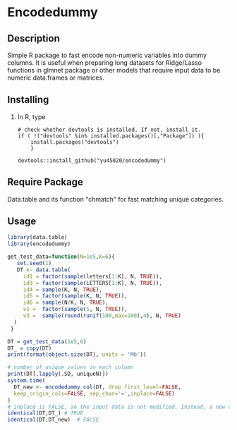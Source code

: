 # Encodedummy

## Description
Simple R package to fast encode non-numeric variables into dummy columns. It is useful when preparing long datasets for Ridge/Lasso functions in glmnet package or other models that require input data to be numeric data.frames or matrices. 

## Installing

1. In R, type 
    ```
    # check whether devtools is installed. If not, install it. 
    if ( !("devtools" %in% installed.packages()[,"Package"]) ){ 
        install.packages("devtools")
        }

    devtools::install_github("yu45020/encodedummy")
    ```

## Require Package
Data.table and its function "chmatch" for fast matching unique categories.


## Usage
``` R 
library(data.table)
library(encodedummy)

get_test_data=function(N=1e5,K=6){
   set.seed(1)
   DT <- data.table(
     id1 = factor(sample(letters[1:K], N, TRUE)),
     id3 = factor(sample(LETTERS[1:K], N, TRUE)),
     id4 = sample(K, N, TRUE),
     id5 = factor(sample(K, N, TRUE)),
     id6 = sample(N/K, N, TRUE),
     v1 =  factor(sample(5, N, TRUE)),
     v3 =  sample(round(runif(100,max=100),4), N, TRUE)
  )
 }

DT = get_test_data(1e5,6)
DT_ = copy(DT)
print(format(object.size(DT), units = 'Mb'))

# number of unique values in each column
print(DT[,lapply(.SD, uniqueN)])
system.time(
  DT_new <- encodedummy_col(DT, drop_first_level=FALSE, 
  keep_origin_cols=FALSE, sep_char='=',inplace=FALSE)
)
# inplace is FALSE, so the input data is not modified. Instead, a new object is created.
identical(DT,DT_) # TRUE
identical(DT,DT_new)  # FALSE
```
